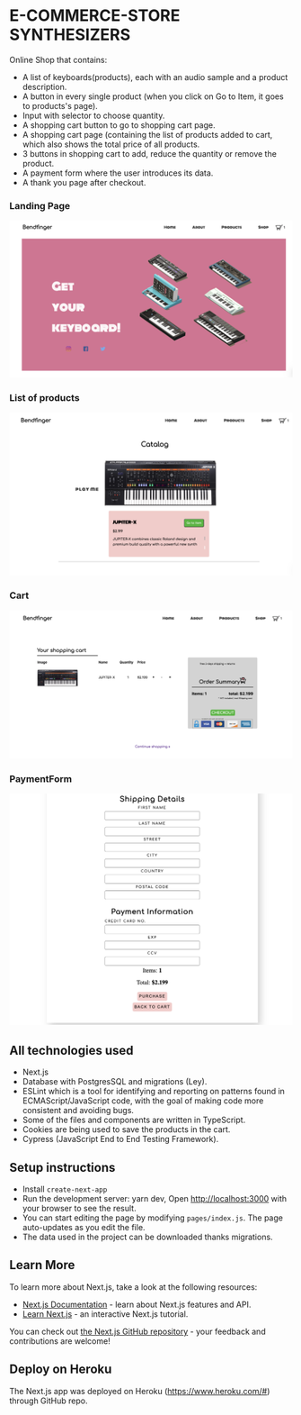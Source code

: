 # E-COMMERCE-STORE SYNTHESIZERS

Online Shop that contains:
- A list of keyboards(products), each with an audio sample and a product description. 
- A button in every single product (when you click on Go to Item, it goes to products's page).
- Input with selector to choose quantity.
- A shopping cart button to go to shopping cart page.
- A shopping cart page (containing the list of products added to cart, which also shows the total price of all products.
- 3 buttons in shopping cart to add, reduce the quantity or remove the product.
- A payment form where the user introduces its data.
- A thank you page after checkout.

### Landing Page

<img src="/screenshots/landingPage.png" width="600"/>

### List of products

<img src="/screenshots/productList.png" width="600"/>

### Cart

<img src="/screenshots/cart.png" width="600"/>

### PaymentForm


<img src="/screenshots/PaymentForm.png" width="600"/>

## All technologies used

- Next.js
- Database with PostgresSQL and migrations (Ley).
- ESLint which is a tool for identifying and reporting on patterns found in ECMAScript/JavaScript code, with the goal of making code more consistent and avoiding bugs. 
- Some of the files and components are written in TypeScript.
- Cookies are being used to save the products in the cart.
- Cypress (JavaScript End to End Testing Framework).

## Setup instructions

- Install ``create-next-app``
- Run the development server:
yarn dev,
Open [http://localhost:3000](http://localhost:3000) with your browser to see the result.
- You can start editing the page by modifying `pages/index.js`. The page auto-updates as you edit the file.
- The data used in the project can be downloaded thanks migrations.

## Learn More

To learn more about Next.js, take a look at the following resources:

- [Next.js Documentation](https://nextjs.org/docs) - learn about Next.js features and API.
- [Learn Next.js](https://nextjs.org/learn) - an interactive Next.js tutorial.

You can check out [the Next.js GitHub repository](https://github.com/zeit/next.js/) - your feedback and contributions are welcome!

## Deploy on Heroku 

The Next.js app was deployed on Heroku (https://www.heroku.com/#) through GitHub repo.


